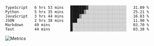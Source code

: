 <!--START_SECTION:waka-->

```text
TypeScript   6 hrs 53 mins   ███████▓░░░░░░░░░░░░░░░░░   31.09 %
Python       5 hrs 35 mins   ██████▒░░░░░░░░░░░░░░░░░░   25.21 %
JavaScript   3 hrs 44 mins   ████▒░░░░░░░░░░░░░░░░░░░░   16.83 %
JSON         2 hrs 38 mins   ███░░░░░░░░░░░░░░░░░░░░░░   11.90 %
Markdown     49 mins         █░░░░░░░░░░░░░░░░░░░░░░░░   03.70 %
Text         44 mins         █░░░░░░░░░░░░░░░░░░░░░░░░   03.38 %
```

<!--END_SECTION:waka-->

![Metrics](https://metrics.lecoq.io/TachibanaKimika?template=classic&base.activity=0&base.community=0&base.repositories=0&languages=1&isocalendar=1&isocalendar.duration=half-year&languages.limit=8&languages.sections=most-used&languages.colors=github&languages.threshold=0%25&languages.indepth=false&languages.recent.load=300&languages.recent.days=14&config.timezone=Asia%2FShanghai)
